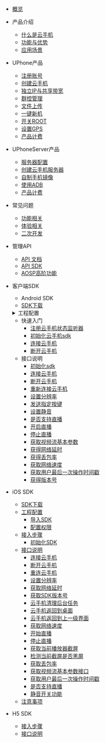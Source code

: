 * [概览](/uphone/README.md)
* 产品介绍   <!-- 以下是参考的目录模版，旨在建议产品文档应该包含的内容模块。实际章节划分可根据实际内容进行调整 -->
   * [什么是云手机](/uphone/_whatUphone.md)
   * [功能与优势](/uphone/_function.md)
   * [应用场景](/uphone/_application.md)

* UPhone产品
    * [注册账号](/uphone/guide.md#注册账号)
    * [创建云手机](/uphone/guide.md#创建云手机)
    * [独立IP与共享带宽](/uphone/guide.md#独立公网IP)
    * [群控管理](/uphone/guide.md#群控管理)
    * [文件上传](/uphone/guide.md#文件上传)
    * [一键新机](/uphone/guide.md#一键新机)
    * [开关ROOT](/uphone/guide.md#开关ROOT)
    * [设置GPS](/uphone/guide.md#设置GPS)
    * [产品计费](/uphone/price-uphone.md#产品计费)
    
* UPhoneServer产品 
    * [服务器配置](/uphone/price.md#云手机服务器)
    * [创建云手机服务器](/uphone/guide.md#创建云手机服务器)
    * [自制手机镜像](/uphone/guide.md#自制镜像)
    * [使用ADB](/uphone/guide.md#使用ADB)
    * [产品计费](/uphone/price.md#产品计费)
      
* 常见问题
  * [功能相关](/uphone/FAQ.md#功能相关)
  * [体验相关](/uphone/FAQ.md#体验相关)
  * [二次开发](/uphone/FAQ.md#二次开发)

* 管理API
  * [API 文档](https://cms-docs.ucloudadmin.com/api/uphone-api/README)
  * [API SDK](https://cms-docs.ucloudadmin.com/tools)
  * [AOSP高阶功能](/uphone/_sysapplication.md)

* 客户端SDK
  * Android SDK 
   * [SDK下载](/uphone/sdk.md#SDK下载)
   <details>
   <summary>工程配置</summary>
  
        * [配置权限](/uphone/sdk.md#配置权限)        
        * [导入SDK包](/uphone/sdk.md#导入SDK包)     
        * [代码混淆](/uphone/sdk.md#代码混淆)
  </details> 
 
  
    * 快速入门
        * [注册云手机状态监听器](/uphone/sdk.md#注册云手机状态监听器)  	
        * [初始化云手机sdk](/uphone/sdk.md#初始化云手机sdk)   	 
        * [连接云手机](/uphone/sdk.md#连接UPhone)       
        * [断开云手机](/uphone/sdk.md#断开UPhone)  
    * 接口说明  
        * [初始化sdk](/uphone/sdk.md#初始化sdk) 
        * [连接云手机](/uphone/sdk.md#连接云手机)  
        * [断开云手机](/uphone/sdk.md#断开云手机)      
        * [重新连接云手机](/uphone/sdk.md#重新连接云手机)      
        * [设置分辨率](/uphone/sdk.md#设置分辨率)         
        * [发送指定按键](/uphone/sdk.md#发送指定按键)       
        * [设置静音](/uphone/sdk.md#设置静音)     
        * [是否支持直播](/uphone/sdk.md#是否支持直播)    
        * [开启直播](/uphone/sdk.md#开启直播)    
        * [停止直播](/uphone/sdk.md#停止直播)    
        * [获取视频流基本参数](/uphone/sdk.md#获取视频流基本参数)    
        * [获得网络延时](/uphone/sdk.md#获得网络延时)  
        * [获得丢包率](/uphone/sdk.md#获得丢包率)     
        * [获取网络速度](/uphone/sdk.md#获取网络速度)    
        * [获取用户最后一次操作时间戳](/uphone/sdk.md#获取用户最后一次操作时间戳)     
        * [获得版本号](/uphone/sdk.md#获得版本号)
 * iOS SDK 
    * [SDK下载](/uphone/ios_sdk.md#SDK下载)  
    * [工程配置](/uphone/ios_sdk.md#工程配置)              
        * [导入SDK](/uphone/ios_sdk.md#导入SDK)     
        * [配置权限](/uphone/ios_sdk.md#配置权限) 
    * [接入步骤](/uphone/ios_sdk.md#接入步骤)  
        * [初始化SDK](/uphone/ios_sdk.md#初始化SDK)           
    * [接口说明](/uphone/ios_sdk.md#接口说明)
        * [连接云手机](/uphone/ios_sdk.md#连接云手机)  
        * [断开云手机](/uphone/ios_sdk.md#断开云手机)      
        * [重连云手机](/uphone/ios_sdk.md#重连云手机)      
        * [设置分辨率](/uphone/ios_sdk.md#设置分辨率)         
        * [获取网络延时](/uphone/ios_sdk.md#获取网络延时)       
        * [获取SDK版本号](/uphone/ios_sdk.md#获取SDK版本号)     
        * [云手机清理后台任务](/uphone/ios_sdk.md#云手机清理后台任务)    
        * [云手机返回到桌面](/uphone/ios_sdk.md#云手机返回到桌面)    
        * [云手机返回到上一级界面](/uphone/ios_sdk.md#云手机返回到上一级界面)    
        * [获取网络速度](/uphone/ios_sdk.md#获取网络速度)    
        * [开始直播](/uphone/ios_sdk.md#开始直播)  
        * [停止直播](/uphone/ios_sdk.md#停止直播)     
        * [获取当前播放器截屏](/uphone/ios_sdk.md#获取当前播放器截屏)    
        * [检测当前截屏是否黑屏](/uphone/ios_sdk.md#检测当前截屏是否黑屏)     
        * [获取丢包率](/uphone/ios_sdk.md#获取丢包率)
        * [获取视频流基本参数接口](/uphone/ios_sdk.md#获取视频流基本参数接口)
        * [获取用户最后一次操作时间戳](/uphone/ios_sdk.md#获取用户最后一次操作时间戳)
        * [是否支持直播](/uphone/ios_sdk.md#是否支持直播)
        * [静音开关功能](/uphone/ios_sdk.md#静音开关功能)
     * [注意事项](/uphone/ios_sdk.md#注意事项)
 * H5 SDK
     * [接入步骤](/uphone/h5-sdk.md#快速入门amp集成SDK)
     * [接口说明](/uphone/h5-sdk.md#API接口)

